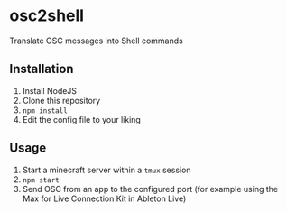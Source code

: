 # osc2shell
Translate OSC messages into Shell commands

## Installation

1. Install NodeJS
2. Clone this repository
3. `npm install`
4. Edit the config file to your liking

## Usage

1. Start a minecraft server within a `tmux` session
2. `npm start`
3. Send OSC from an app to the configured port (for example using the Max for Live Connection Kit in Ableton Live)
